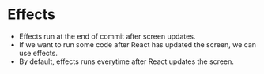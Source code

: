 # Effects

- Effects run at the end of commit after screen updates.
- If we want to run some code after React has updated the screen, we can use effects.
- By default, effects runs everytime after React updates the screen.

